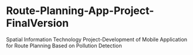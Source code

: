 # Route-Planning-App-Project-FinalVersion
Spatial Information Technology Project-Development of Mobile Application for Route Planning Based on Pollution Detection
